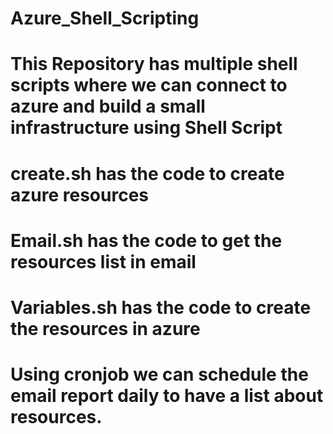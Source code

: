 # Azure_Shell_Scripting

# This Repository has multiple shell scripts where we can connect to azure and build a small infrastructure using Shell Script

# create.sh has the code to create azure resources

# Email.sh has the code to get the resources list in email

# Variables.sh has the code to create the resources in azure

# Using cronjob we can schedule the email report daily to have a list about resources.

